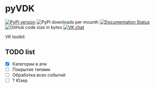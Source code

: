 # pyVDK
 [![PyPI version](https://badge.fury.io/py/pyvdk.svg)](https://badge.fury.io/py/pyvdk)
 ![PyPI downloads per mounth](https://img.shields.io/pypi/dm/pyvdk)
 [![Documentation Status](https://readthedocs.org/projects/pyvdk/badge/?version=latest)](https://pyvdk.readthedocs.io/ru/latest/?badge=latest)
 ![GitHub code size in bytes](https://img.shields.io/github/languages/code-size/UT1C/pyvdk)
 [![VK chat](https://img.shields.io/badge/VK%20chat-support-blueviolet)](https://vk.me/join/AJQ1d/RAzBm4QcrxZ5hJTFSJ)

 VK toolkit


## TODO list

- [x] Категории в апи
- [ ] Покрытие типами
- [ ] Обработка всех событий
- [ ] ? Юзер
